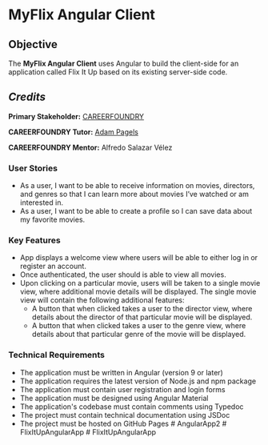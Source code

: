 # MyFlix Angular Client

## Objective

The **MyFlix Angular Client** uses Angular to build the client-side for an application called Flix It Up based on its existing server-side code. 

## **_Credits_**

**Primary Stakeholder:** [CAREERFOUNDRY](https://careerfoundry.com/)

**CAREERFOUNDRY Tutor:** [Adam Pagels](https://www.adampagels.com/)

**CAREERFOUNDRY Mentor:** Alfredo Salazar Vélez

### User Stories

- As a user, I want to be able to receive information on movies, directors, and genres so that I
can learn more about movies I’ve watched or am interested in.
- As a user, I want to be able to create a profile so I can save data about my favorite movies.

### Key Features

- App displays a welcome view where users will be able to either log in or register an
account.
- Once authenticated, the user should is able to view all movies.
- Upon clicking on a particular movie, users will be taken to a single movie view, where
additional movie details will be displayed. The single movie view will contain the following
additional features:
  - A button that when clicked takes a user to the director view, where details about the
director of that particular movie will be displayed.
  - A button that when clicked takes a user to the genre view, where details about that
particular genre of the movie will be displayed.

### Technical Requirements

- The application must be written in Angular (version 9 or later)
- The application requires the latest version of Node.js and npm package
- The application must contain user registration and login forms
- The application must be designed using Angular Material
- The application's codebase must contain comments using Typedoc
- The project must contain technical documentation using JSDoc
- The project must be hosted on GitHub Pages
#   A n g u l a r A p p 2  
 #   F l i x I t U p A n g u l a r A p p  
 #   F l i x I t U p A n g u l a r A p p  
 